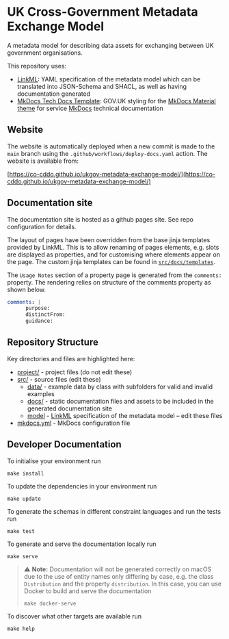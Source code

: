 # UK Cross-Government Metadata Exchange Model

A metadata model for describing data assets for exchanging between UK government organisations.

This repository uses:
- [LinkML](https://linkml.io/linkml/): YAML  specification of the metadata model which can be translated into JSON-Schema and SHACL, as well as having documentation generated
- [MkDocs Tech Docs Template](https://ministryofjustice.github.io/mkdocs-tech-docs-template/): GOV.UK styling for the [MkDocs Material theme](https://squidfunk.github.io/mkdocs-material/) for service [MkDocs](https://www.mkdocs.org/) technical documentation

## Website

The website is automatically deployed when a new commit is made to the `main` branch using the `.github/workflows/deploy-docs.yaml` action. The website is available from:

[https://co-cddo.github.io/ukgov-metadata-exchange-model/](https://co-cddo.github.io/ukgov-metadata-exchange-model/)

## Documentation site

The documentation site is hosted as a github pages site. See repo configuration for details.

The layout of pages have been overridden from the base jinja templates provided by LinkML. This is to allow renaming of pages elements, e.g. slots are displayed as properties, and for customising where elements appear on the page. The custom jinja templates can be found in [`src/docs/templates`](/src/docs/templates/).

The `Usage Notes` section of a property page is generated from the `comments:` property. The rendering relies on structure of the comments property as shown below.

```yaml
comments: |
      purpose:
      distinctFrom:
      guidance:
```

## Repository Structure

Key directories and files are highlighted here:

* [project/](project/) - project files (do not edit these)
* [src/](src/) - source files (edit these)
  * [data/](src/data/) - example data by class with subfolders for valid and invalid examples
  * [docs/](src/docs/) - static documentation files and assets to be included in the generated documentation site
  * [model](src/model/) - [LinkML](https://linkml.io) specification of the metadata model – edit these files
* [mkdocs.yml](mkdocs.yml) - MkDocs configuration file


## Developer Documentation

To initialise your environment run
```shell
make install
```

To update the dependencies in your environment run
```shell
make update
```

To generate the schemas in different constraint languages and run the tests run
```shell
make test
```

To generate and serve the documentation locally run
```shell
make serve
```

> :warning: **Note:** Documentation will not be generated correctly on macOS due to the use of entity names only differing by case, e.g. the class `Distribution` and the property `distribution`. In this case, you can use Docker to build and serve the documentation
> ```shell
> make docker-serve
> ```

To discover what other targets are available run
```shell
make help
```
